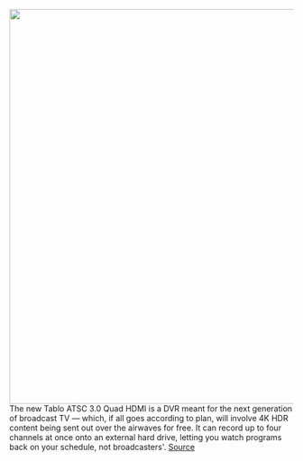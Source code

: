 <img src='https://cdn.vox-cdn.com/thumbor/Ua_-yQust8uo_ZBVMmQPwuSTWLk=/0x0:1200x512/1200x800/filters:focal(361x203:553x395)/cdn.vox-cdn.com/uploads/chorus_image/image/70351825/tablo_atsc3_hdmi_insitu.0.png' width='700px' /><br/>
The new Tablo ATSC 3.0 Quad HDMI is a DVR meant for the next generation of broadcast TV — which, if all goes according to plan, will involve 4K HDR content being sent out over the airwaves for free. It can record up to four channels at once onto an external hard drive, letting you watch programs back on your schedule, not broadcasters'.
<a href='https://www.theverge.com/2022/1/5/22867033/tablo-atsc-3-quad-hdmi-dvr-next-gen-broadcast-tv-ad-skipping'> Source <a/>